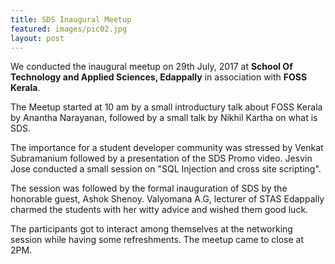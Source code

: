 ```yaml
---
title: SDS Inaugural Meetup
featured: images/pic02.jpg
layout: post
---
```

<p>We conducted the inaugural meetup on 29th July, 2017 at <b>School Of Technology and Applied Sciences,
Edappally</b> in association with <b>FOSS Kerala</b>.
<p>The Meetup started at 10 am by a small introductury talk about FOSS Kerala by Anantha Narayanan, followed by a small talk by Nikhil Kartha on what is SDS.</p>
<p>The importance for a student developer community was stressed by Venkat Subramanium followed by a presentation of the SDS Promo video. Jesvin Jose conducted a small session on "SQL Injection and cross site scripting".</p>

<p>The session was followed by the formal inauguration of SDS by the honorable guest, Ashok Shenoy. Valyomana A.G, lecturer of STAS Edappally charmed the students with her witty advice and wished them good luck.</p>

<p>The participants got to interact among themselves at the networking session while having some refreshments. The meetup came to close at 2PM.</p>
